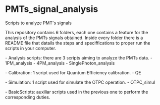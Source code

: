 # PMTs_signal_analysis

<p>Scripts to analyze PMT's signals</p>

<p>This repository contains 6 folders, each one contains a feature for the analysis of the PMTs signals obtained. Inside every folder there is a README file that datails the steps and speciffications to proper run the scripts in your computer.</p>

<p>
- Analysis scripts: there are 3 scripts aiming to analyze the PMTs data.
  - 1PM_analysis
  - 4PM_analysis
  - SinglePhoton_analysis
</p>

<p>
- Calibration: 1 script used for Quantum Efficiency calibration.
  - QE
</p>

<p>
- Simulation: 1 script used for simulate the OTPC operation.
  - OTPC_simul
</p>

<p>
- BasicScripts: auxiliar scripts used in the previous one to perform the corresponding duties.
</p>
